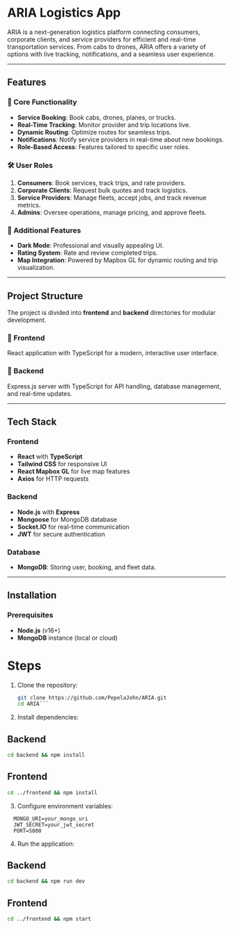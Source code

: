 # ARIA Logistics App

ARIA is a next-generation logistics platform connecting consumers, corporate clients, and service providers for efficient and real-time transportation services. From cabs to drones, ARIA offers a variety of options with live tracking, notifications, and a seamless user experience.

---

## Features

### 🚀 Core Functionality
- **Service Booking**: Book cabs, drones, planes, or trucks.
- **Real-Time Tracking**: Monitor provider and trip locations live.
- **Dynamic Routing**: Optimize routes for seamless trips.
- **Notifications**: Notify service providers in real-time about new bookings.
- **Role-Based Access**: Features tailored to specific user roles.

### 🛠 User Roles
1. **Consumers**: Book services, track trips, and rate providers.
2. **Corporate Clients**: Request bulk quotes and track logistics.
3. **Service Providers**: Manage fleets, accept jobs, and track revenue metrics.
4. **Admins**: Oversee operations, manage pricing, and approve fleets.

### 🌟 Additional Features
- **Dark Mode**: Professional and visually appealing UI.
- **Rating System**: Rate and review completed trips.
- **Map Integration**: Powered by Mapbox GL for dynamic routing and trip visualization.

---

## Project Structure

The project is divided into **frontend** and **backend** directories for modular development.

### 📂 Frontend
React application with TypeScript for a modern, interactive user interface.



 
### 📂 Backend
Express.js server with TypeScript for API handling, database management, and real-time updates.


---

## Tech Stack

### Frontend
- **React** with **TypeScript**
- **Tailwind CSS** for responsive UI
- **React Mapbox GL** for live map features
- **Axios** for HTTP requests

### Backend
- **Node.js** with **Express**
- **Mongoose** for MongoDB database
- **Socket.IO** for real-time communication
- **JWT** for secure authentication

### Database
- **MongoDB**: Storing user, booking, and fleet data.

---

## Installation

### Prerequisites
- **Node.js** (v16+)
- **MongoDB** instance (local or cloud)

# Steps
1. Clone the repository:
   ```bash
   git clone https://github.com/PepelaJohn/ARIA.git
   cd ARIA```

2. Install dependencies:
  ## Backend
   ```bash
  cd backend && npm install
```

  ## Frontend
  ```bash
  cd ../frontend && npm install
```
3. Configure environment variables:
```.env
  MONGO_URI=your_mongo_uri
  JWT_SECRET=your_jwt_secret
  PORT=5000
  ```

4. Run the application:

  ## Backend
  ```bash
  cd backend && npm run dev
```
  ## Frontend
  ```bash
  cd ../frontend && npm start
```
